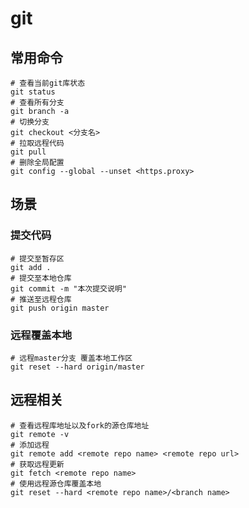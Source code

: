 # git

## 常用命令

```shell
# 查看当前git库状态
git status
# 查看所有分支
git branch -a
# 切换分支
git checkout <分支名>
# 拉取远程代码
git pull
# 删除全局配置
git config --global --unset <https.proxy>
```

## 场景

### 提交代码

```shell
# 提交至暂存区
git add .
# 提交至本地仓库
git commit -m "本次提交说明"
# 推送至远程仓库
git push origin master
```

### 远程覆盖本地

```shell
# 远程master分支 覆盖本地工作区
git reset --hard origin/master
```

## 远程相关

```shell
# 查看远程库地址以及fork的源仓库地址
git remote -v
# 添加远程
git remote add <remote repo name> <remote repo url>
# 获取远程更新
git fetch <remote repo name>
# 使用远程源仓库覆盖本地
git reset --hard <remote repo name>/<branch name>
```
